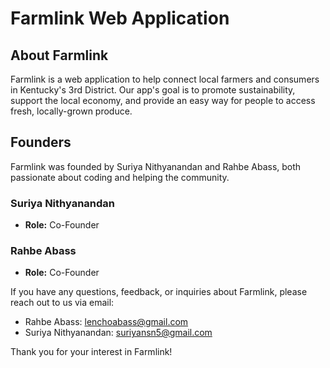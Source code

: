 # Farmlink Web Application

## About Farmlink

Farmlink is a web application to help connect local farmers and consumers in Kentucky's 3rd District. Our app's goal is to promote sustainability, support the local economy, and provide an easy way for people to access fresh, locally-grown produce.

## Founders

Farmlink was founded by Suriya Nithyanandan and Rahbe Abass, both passionate about coding and helping the community.

### Suriya Nithyanandan
- **Role:** Co-Founder

### Rahbe Abass
- **Role:** Co-Founder

If you have any questions, feedback, or inquiries about Farmlink, please reach out to us via email:

- Rahbe Abass: lenchoabass@gmail.com
- Suriya Nithyanandan: suriyansn5@gmail.com

Thank you for your interest in Farmlink!
